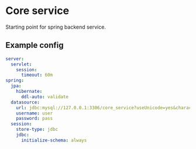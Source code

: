 # Core service

Starting point for spring backend service.

## Example config

```yaml
server:
  servlet:
    session:
      timeout: 60m
spring:
  jpa:
    hibernate:
      ddl-auto: validate
  datasource:
    url: jdbc:mysql://127.0.0.1:3306/core_service?useUnicode=yes&characterEncoding=UTF-8&allowPublicKeyRetrieval=true&useSSL=false&createDatabaseIfNotExist=true
    username: user
    password: pass
  session:
    store-type: jdbc
    jdbc:
      initialize-schema: always
```